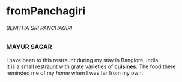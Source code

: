 # fromPanchagiri
###### BENITHA SRI PANCHAGIRI
### MAYUR SAGAR
I have been to this restraunt during my stay in Banglore, India.<br>It is a small restraunt with grate varieties of **cuisines**. The food there reminded me of my *home* when I was far from my own.

